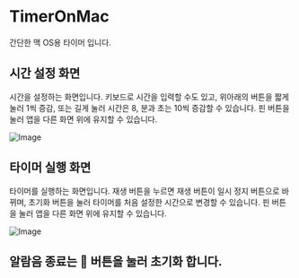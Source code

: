 # TimerOnMac

간단한 맥 OS용 타이머 입니다.

<h2>시간 설정 화면</h2>
시간을 설정하는 화면입니다. 키보드로 시간을 입력할 수도 있고, 위아래의 버튼을 짧게 눌러 1씩 증감,
또는 길게 눌러 시간은 8, 분과 초는 10씩 증감할 수 있습니다. 핀 버튼을 눌러 앱을 다른 화면 위에 유지할 수 있습니다.

![Image](https://github.com/user-attachments/assets/f1a8bb38-d7ca-4f5a-a8c5-6cffca2b9f1f)

<h2>타이머 실행 화면</h2>
타이머를 실행하는 화면입니다. 재생 버튼을 누르면 재생 버튼이 일시 정지 버튼으로 바뀌며, 
초기화 버튼을 눌러 타이머를 처음 설정한 시간으로 변경할 수 있습니다. 핀 버튼을 눌러 앱을 다른 화면 위에 유지할 수 있습니다.

![Image](https://github.com/user-attachments/assets/f5d0a661-412e-4bca-8c23-0d1541103073)

<h2>알람음 종료는 􀅈 버튼을 눌러 초기화 합니다. </h2>



